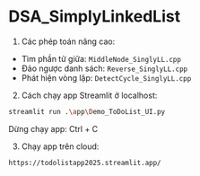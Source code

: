 # DSA_SimplyLinkedList
1. Các phép toán nâng cao:
- Tìm phần tử giữa: `MiddleNode_SinglyLL.cpp`
- Đảo ngược danh sách: `Reverse_SinglyLL.cpp`
- Phát hiện vòng lặp: `DetectCycle_SinglyLL.cpp`

2. Cách chạy app Streamlit ở localhost:

```bash
streamlit run .\app\Demo_ToDoList_UI.py
```
Dừng chạy app: Ctrl + C

3. Chạy app trên cloud: 
```bash
https://todolistapp2025.streamlit.app/
```
